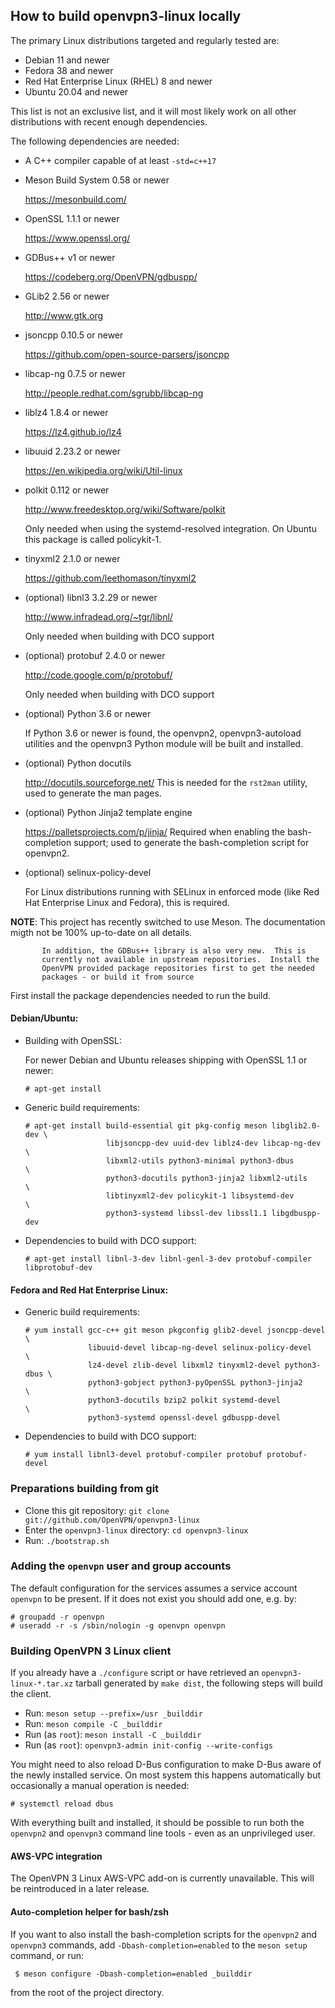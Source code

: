 How to build openvpn3-linux locally
-----------------------------------

The primary Linux distributions targeted and regularly tested are:

  - Debian 11 and newer
  - Fedora 38 and newer
  - Red Hat Enterprise Linux (RHEL) 8 and newer
  - Ubuntu 20.04 and newer

This list is not an exclusive list, and it will most likely work
on all other distributions with recent enough dependencies.

The following dependencies are needed:

* A C++ compiler capable of at least ``-std=c++17``

* Meson Build System 0.58 or newer

  https://mesonbuild.com/

* OpenSSL 1.1.1 or newer

  https://www.openssl.org/

* GDBus++ v1 or newer

  https://codeberg.org/OpenVPN/gdbuspp/

* GLib2 2.56 or newer

  http://www.gtk.org

* jsoncpp 0.10.5 or newer

  https://github.com/open-source-parsers/jsoncpp

* libcap-ng 0.7.5 or newer

  http://people.redhat.com/sgrubb/libcap-ng

* liblz4 1.8.4 or newer

  https://lz4.github.io/lz4

* libuuid 2.23.2 or newer

  https://en.wikipedia.org/wiki/Util-linux

* polkit 0.112 or newer

  http://www.freedesktop.org/wiki/Software/polkit

  Only needed when using the systemd-resolved integration.  On Ubuntu this
  package is called policykit-1.

* tinyxml2 2.1.0 or newer

  https://github.com/leethomason/tinyxml2

* (optional) libnl3 3.2.29 or newer

  http://www.infradead.org/~tgr/libnl/

  Only needed when building with DCO support

* (optional) protobuf 2.4.0 or newer

  http://code.google.com/p/protobuf/

  Only needed when building with DCO support

* (optional) Python 3.6 or newer

  If Python 3.6 or newer is found, the openvpn2, openvpn3-autoload utilities
  and the openvpn3 Python module will be built and installed.

* (optional) Python docutils

  http://docutils.sourceforge.net/
  This is needed for the `rst2man` utility, used to generate the man pages.

* (optional) Python Jinja2 template engine

   https://palletsprojects.com/p/jinja/
   Required when enabling the bash-completion support; used to generate the
   bash-completion script for openvpn2.

* (optional) selinux-policy-devel

  For Linux distributions running with SELinux in enforced mode (like Red Hat
  Enterprise Linux and Fedora), this is required.

**NOTE**:  This project has recently switched to use Meson.  The documentation
           migth not be 100% up-to-date on all details.

           In addition, the GDBus++ library is also very new.  This is
           currently not available in upstream repositories.  Install the
           OpenVPN provided package repositories first to get the needed
           packages - or build it from source


First install the package dependencies needed to run the build.

#### Debian/Ubuntu:

- Building with OpenSSL:

  For newer Debian and Ubuntu releases shipping with OpenSSL 1.1 or newer:

      # apt-get install 

- Generic build requirements:

      # apt-get install build-essential git pkg-config meson libglib2.0-dev \
                        libjsoncpp-dev uuid-dev liblz4-dev libcap-ng-dev    \
                        libxml2-utils python3-minimal python3-dbus          \
                        python3-docutils python3-jinja2 libxml2-utils       \
                        libtinyxml2-dev policykit-1 libsystemd-dev          \
                        python3-systemd libssl-dev libssl1.1 libgdbuspp-dev

- Dependencies to build with DCO support:

      # apt-get install libnl-3-dev libnl-genl-3-dev protobuf-compiler libprotobuf-dev


#### Fedora and Red Hat Enterprise Linux:

- Generic build requirements:

      # yum install gcc-c++ git meson pkgconfig glib2-devel jsoncpp-devel    \
                    libuuid-devel libcap-ng-devel selinux-policy-devel       \
                    lz4-devel zlib-devel libxml2 tinyxml2-devel python3-dbus \
                    python3-gobject python3-pyOpenSSL python3-jinja2         \
                    python3-docutils bzip2 polkit systemd-devel              \
                    python3-systemd openssl-devel gdbuspp-devel

- Dependencies to build with DCO support:

      # yum install libnl3-devel protobuf-compiler protobuf protobuf-devel


### Preparations building from git
- Clone this git repository: ``git clone git://github.com/OpenVPN/openvpn3-linux``
- Enter the ``openvpn3-linux`` directory: ``cd openvpn3-linux``
- Run: ``./bootstrap.sh``


### Adding the `openvpn` user and group accounts
The default configuration for the services assumes a service account
`openvpn` to be present.  If it does not exist you should add one, e.g. by:

    # groupadd -r openvpn
    # useradd -r -s /sbin/nologin -g openvpn openvpn


### Building OpenVPN 3 Linux client
If you already have a `./configure` script or have retrieved an
`openvpn3-linux-*.tar.xz` tarball generated by `make dist`, the following steps
will build the client.

- Run: ``meson setup --prefix=/usr _builddir``
- Run: ``meson compile -C _builddir``
- Run (as `root`): ``meson install -C _builddir``
- Run (as `root`): ``openvpn3-admin init-config --write-configs``

You might need to also reload D-Bus configuration to make D-Bus aware of
the newly installed service.  On most system this happens automatically
but occasionally a manual operation is needed:

    # systemctl reload dbus

With everything built and installed, it should be possible to run both the
``openvpn2`` and ``openvpn3`` command line tools - even as an unprivileged
user.


#### AWS-VPC integration

The OpenVPN 3 Linux AWS-VPC add-on is currently unavailable. This will be
reintroduced in a later release.


#### Auto-completion helper for bash/zsh

If you want to also install the bash-completion scripts for the
``openvpn2`` and ``openvpn3`` commands, add ``-Dbash-completion=enabled``
to the ``meson setup`` command, or run:

     $ meson configure -Dbash-completion=enabled _builddir

from the root of the project directory.
